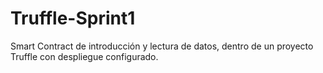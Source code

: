 # Truffle-Sprint1
Smart Contract de introducción y lectura de datos, dentro de un proyecto Truffle con despliegue configurado.
